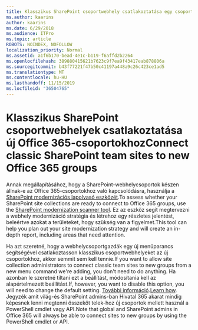 ```yaml
---
title: Klasszikus SharePoint csoportwebhely csatlakoztatása egy csoporthoz
ms.author: kaarins
author: kaarins
ms.date: 6/29/2018
ms.audience: ITPro
ms.topic: article
ROBOTS: NOINDEX, NOFOLLOW
localization_priority: Normal
ms.assetid: a1f6b170-bead-4e1c-b119-f6affd2b2264
ms.openlocfilehash: 389880415621b7623c9f7ea9f43417eab878806a
ms.sourcegitcommit: b43f77221f47b50c41197a448a9c26c423ce1ad5
ms.translationtype: MT
ms.contentlocale: hu-HU
ms.lasthandoff: 11/15/2019
ms.locfileid: "36504765"
---
```

# <a name="connect-classic-sharepoint-team-sites-to-new-office-365-groups"></a><span data-ttu-id="7dc97-102">Klasszikus SharePoint csoportwebhelyek csatlakoztatása új Office 365-csoportokhoz</span><span class="sxs-lookup"><span data-stu-id="7dc97-102">Connect classic SharePoint team sites to new Office 365 groups</span></span>

<span data-ttu-id="7dc97-103">Annak megállapításához, hogy a SharePoint-webhelycsoportok készen állnak-e az Office 365-csoportokhoz való kapcsolódásra, használja a [SharePoint modernizációs lapolvasó eszközét](https://go.microsoft.com/fwlink/?linkid=873066).</span><span class="sxs-lookup"><span data-stu-id="7dc97-103">To assess whether your SharePoint site collections are ready to connect to Office 365 groups, use the [SharePoint modernization scanner tool](https://go.microsoft.com/fwlink/?linkid=873066).</span></span> <span data-ttu-id="7dc97-104">Ez az eszköz segít megtervezni a webhely modernizáció stratégia és létrehoz egy részletes jelentést, beleértve azokat a területeket, hogy szükség van a figyelmet.</span><span class="sxs-lookup"><span data-stu-id="7dc97-104">This tool can help you plan out your site modernization strategy and will create an in-depth report, including areas that need attention.</span></span>
  
<span data-ttu-id="7dc97-105">Ha azt szeretné, hogy a webhelycsoportgazdák egy új menüparancs segítségével csatlakoztasson klasszikus csoportwebhelyeket az új csoportokhoz, akkor semmit sem kell tennie.</span><span class="sxs-lookup"><span data-stu-id="7dc97-105">If you want to allow site collection administrators to connect classic team sites to new groups from a new menu command we're adding, you don't need to do anything.</span></span> <span data-ttu-id="7dc97-106">Ha azonban le szeretné tiltani ezt a beállítást, módosítania kell az alapértelmezett beállítást.</span><span class="sxs-lookup"><span data-stu-id="7dc97-106">If, however, you want to disable this option, you will need to change the default setting.</span></span> <span data-ttu-id="7dc97-107">[További információ](https://go.microsoft.com/fwlink/?linkid=2004316).</span><span class="sxs-lookup"><span data-stu-id="7dc97-107">[Learn how](https://go.microsoft.com/fwlink/?linkid=2004316).</span></span> <span data-ttu-id="7dc97-108">Jegyzék amit világ-és SharePoint admins-ban Hivatal 365 akarat mindig képesnek lenni megtenni összeköt telek-hoz új csoportok mellett használ a PowerShell cmdlet vagy API.</span><span class="sxs-lookup"><span data-stu-id="7dc97-108">Note that global and SharePoint admins in Office 365 will always be able to connect sites to new groups by using the PowerShell cmdlet or API.</span></span>
  

